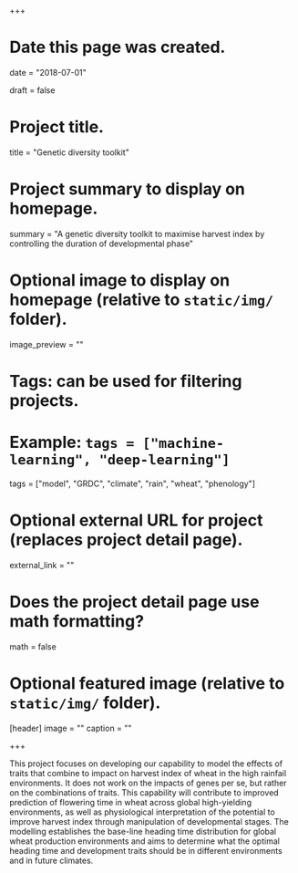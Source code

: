 +++
# Date this page was created.
date = "2018-07-01"

draft = false

# Project title.
title = "Genetic diversity toolkit"

# Project summary to display on homepage.
summary = "A genetic diversity toolkit to maximise harvest index by controlling the duration of developmental phase"

# Optional image to display on homepage (relative to `static/img/` folder).
image_preview = ""

# Tags: can be used for filtering projects.
# Example: `tags = ["machine-learning", "deep-learning"]`
tags = ["model", "GRDC", "climate", "rain", "wheat", "phenology"]

# Optional external URL for project (replaces project detail page).
external_link = ""

# Does the project detail page use math formatting?
math = false

# Optional featured image (relative to `static/img/` folder).
[header]
image = ""
caption = ""

+++

This project focuses on developing our capability to model the effects of traits that combine to impact on harvest index of wheat in the high rainfail environments. It does not work on the impacts of genes per se, but rather on the combinations of traits. This capability will contribute to improved prediction of flowering time in wheat across global high-yielding environments, as well as physiological interpretation of the potential to improve harvest index through manipulation of developmental stages. The modelling establishes the base-line heading time distribution for global wheat production environments and aims to determine what the optimal heading time and development traits should be in different environments and in future climates.


